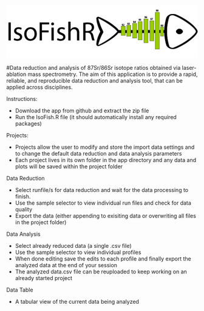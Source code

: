 
![IsoFishR](https://github.com/MalteWillmes/IsoFishR/blob/master/www/logo.png)

#Data reduction and analysis of 87Sr/86Sr isotope ratios obtained via laser-ablation mass spectrometry. 
The aim of this application is to provide a rapid, reliable, and reproducible data reduction and analysis tool, that can be applied across disciplines. 

Instructions:
- Download the app from github and extract the zip file
- Run the IsoFish.R file (it should automatically install any required packages)

Projects:
- Projects allow the user to modify and store the import data settings and to change the default data reduction and data analysis parameters
- Each project lives in its own folder in the app directory and any data and plots will be saved within the project folder

Data Reduction
- Select runfile/s for data reduction and wait for the data processing to finish. 
- Use the sample selector to view individual run files and check for data quality 
- Export the data (either appending to exisiting data or overwriting all files in the project folder)

Data Analysis
- Select already reduced data (a single .csv file)
- Use the sample selector to view individual profiles
- When done editing save the edits to each profile and finally export the analyzed data at the end of your session
- The analyzed data.csv file can be reuploaded to keep working on an already started project


Data Table
- A tabular view of the current data being analyzed
